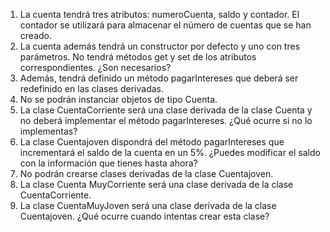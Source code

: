 1. La cuenta tendrá tres atributos: numeroCuenta, saldo y contador. El contador se utilizará para almacenar el número de cuentas que se han creado.
2. La cuenta además tendrá un constructor por defecto y uno con tres parámetros.
   No tendrá métodos get y set de los atributos correspondientes. ¿Son necesarios?
3. Además, tendrá definido un método pagarIntereses que deberá ser redefinido en las clases derivadas.
4. No se podrán instanciar objetos de tipo Cuenta.
5. La clase CuentaCorriente será una clase derivada de la clase Cuenta y no deberá implementar el método pagarIntereses. ¿Qué ocurre si no lo implementas?
6. La clase Cuentajoven dispondrá del método pagarIntereses que incrementará el saldo de la cuenta en un 5%. ¿Puedes modificar el saldo con la información que
   tienes hasta ahora?
7. No podrán crearse clases derivadas de la clase Cuentajoven.
8. La clase Cuenta MuyCorriente será una clase derivada de la clase CuentaCorriente.
9. La clase CuentaMuyJoven será una clase derivada de la clase Cuentajoven. ¿Qué
   ocurre cuando intentas crear esta clase?

